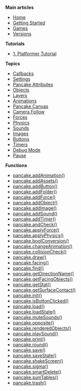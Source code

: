 **Main articles**
  - [Home](http://pancake-engine.com/)
  - [Getting Started](/tutorials/Getting_Started)
  - [Games](/games)
  - [Versions](/versions)


**Tutorials**
  - [1. Platformer Tutorial](/tutorials/platformer)


**Topics**
  - [Callbacks](http://mightypancake.games/#/documentation/topics/callbacks)
  - [Settings](http://mightypancake.games/#/documentation/topics/settings)
  - [Pancake Attributes](http://mightypancake.games/#/documentation/topics/pancake_attributes)
  - [Objects](http://mightypancake.games/#/documentation/topics/objects)
  - [Layers](http://mightypancake.games/#/documentation/topics/layers)
  - [Animations](http://mightypancake.games/#/documentation/topics/animations)
  - [Pancake Canvas](http://mightypancake.games/#/documentation/topics/pancake_canvas)
  - [Camera Follow](http://mightypancake.games/#/documentation/topics/camera_follow)
  - [Forces](http://mightypancake.games/#/documentation/topics/forces)
  - [Physics](http://mightypancake.games/#/documentation/topics/physics)
  - [Sounds](http://mightypancake.games/#/documentation/topics/sounds)
  - [Images](http://mightypancake.games/#/documentation/topics/images)
  - [Buttons](http://mightypancake.games/#/documentation/topics/buttons)
  - [Timers](http://mightypancake.games/#/documentation/topics/timers)
  - [Debug Mode](http://mightypancake.games/#/documentation/topics/debug_mode)
  - [Pause](http://mightypancake.games/#/documentation/topics/pause)


**Functions**
  - [pancake.addAnimation()](http://mightypancake.games/#/documentation/functions/pancake.addAnimation())
  - [pancake.addAssets()](http://mightypancake.games/#/documentation/functions/pancake.addAssets())
  - [pancake.addButton()](http://mightypancake.games/#/documentation/functions/pancake.addButton())
  - [pancake.addFolder()](http://mightypancake.games/#/documentation/functions/pancake.addFolder())
  - [pancake.addForce()](http://mightypancake.games/#/documentation/functions/pancake.addForce())
  - [pancake.addObject()](http://mightypancake.games/#/documentation/functions/pancake.addObject())
  - [pancake.addImage()](http://mightypancake.games/#/documentation/functions/pancake.addImage())
  - [pancake.addSound()](http://mightypancake.games/#/documentation/functions/pancake.addSound())
  - [pancake.addTimer()](http://mightypancake.games/#/documentation/functions/pancake.addTimer())
  - [pancake.andCheck()](http://mightypancake.games/#/documentation/functions/pancake.andCheck())
  - [pancake.applyForce()](http://mightypancake.games/#/documentation/functions/pancake.applyForce())
  - [pancake.applyPhysics()](http://mightypancake.games/#/documentation/functions/pancake.applyPhysics())
  - [pancake.boolConversion()](http://mightypancake.games/#/documentation/functions/pancake.boolConversion())
  - [pancake.changeAnimation()](http://mightypancake.games/#/documentation/functions/pancake.changeAnimation())
  - [pancake.collisionCheck()](http://mightypancake.games/#/documentation/functions/pancake.collisionCheck())
  - [pancake.draw()](http://mightypancake.games/#/documentation/functions/pancake.draw())
  - [pancake.facing()](http://mightypancake.games/#/documentation/functions/pancake.facing())
  - [pancake.find()](http://mightypancake.games/#/documentation/functions/pancake.find())
  - [pancake.getDirectionName()](http://mightypancake.games/#/documentation/functions/pancake.getDirectionName())
  - [pancake.getFacingObjects()](http://mightypancake.games/#/documentation/functions/pancake.getFacingObjects())
  - [pancake.getStat()](http://mightypancake.games/#/documentation/functions/pancake.getStat())
  - [pancake.getSurfaceContact()](http://mightypancake.games/#/documentation/functions/pancake.getSurfaceContact())
  - [pancake.init()](http://mightypancake.games/#/documentation/functions/pancake.init())
  - [pancake.isButtonClicked()](http://mightypancake.games/#/documentation/functions/pancake.isButtonClicked())
  - [pancake.load()](http://mightypancake.games/#/documentation/functions/pancake.load())
  - [pancake.loadState()](http://mightypancake.games/#/documentation/functions/pancake.loadState())
  - [pancake.muteSounds()](http://mightypancake.games/#/documentation/functions/pancake.playSound())
  - [pancake.opposite()](http://mightypancake.games/#/documentation/functions/pancake.opposite())
  - [pancake.renderedObjects()](http://mightypancake.games/#/documentation/functions/pancake.renderedObjects())
  - [pancake.playSound()](http://mightypancake.games/#/documentation/functions/pancake.playSound())
  - [pancake.print()](http://mightypancake.games/#/documentation/functions/pancake.print())
  - [pancake.round()](http://mightypancake.games/#/documentation/functions/pancake.round())
  - [pancake.save()](http://mightypancake.games/#/documentation/functions/pancake.save())
  - [pancake.saveState()](http://mightypancake.games/#/documentation/functions/pancake.saveState())
  - [pancake.shakeScreen()](http://mightypancake.games/#/documentation/functions/pancake.shakeScreen())
  - [pancake.sigma()](http://mightypancake.games/#/documentation/functions/pancake.sigma())
  - [pancake.smartDelete()](http://mightypancake.games/#/documentation/functions/pancake.smartDelete())
  - [pancake.sumTables()](http://mightypancake.games/#/documentation/functions/pancake.sumTables())
  - [pancake.trash()](http://mightypancake.games/#/documentation/functions/pancake.trash())

